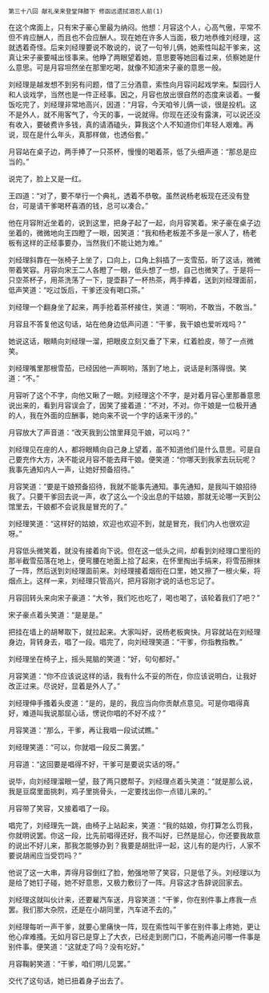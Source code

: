     第三十八回 献礼亲来登堂拜膝下 修函远遗拭泪忍人前(1) 

   在这个席面上，只有宋子豪心里最为纳闷。他想：月容这个人，心高气傲，平常不但不肯应酬人，而且也不会应酬人。现在她在许多人当面，极力地恭维刘经理，这就透着奇怪。后来刘经理要说不敢说的，说了一句爷儿俩，她索性叫起干爹来，这真让宋子豪要喊出怪事来。他睁了两眼望着她，意思要等她回看过来，侦察她是什么意思。可是月容坦然坐在那里吃喝，就像不知道宋子豪的意思一般。

   刘经理是越发想不到另有问题，借了三分酒意，索性向月容问起戏学来。梨园行人和人谈戏学，当然也是一件正经事。因之，月容也放出很自然的态度来谈着。一餐饭吃完了，刘经理非常地高兴，因道：“月容，今天咱爷儿俩一谈，很是投机。这不是外人，就不用客气了，今天的事，一说就得。你现在还没有露演，可以说还没有收入，要破费许多钱，真的请酒磕头，算我这个人不知道你们年轻人艰难。再说，现在是什么年头，真那样做，也透俗套。”

   月容站在桌子边，两手捧了一只茶杯，慢慢的喝着茶，低了头细声道：“那总是应当的。”

   说完了，脸上又是一红。

   王四道：“对了，要不举行一个典礼，透着不恭敬。虽然说杨老板现在还没有登台，可是请干爹喝杯喜酒的钱，总可以凑合。”

   他在月容附近坐着的，说到这里，把身子起了一起，向月容笑着。宋子豪在桌子边坐着的，微微地向王四瞪了一眼，因笑道：“我和杨老板差不多是一家人了，杨老板有这样的正经事要办，当然我们不能让她为难。”

   刘经理斜靠在一张椅子上坐了，口向上，口角上斜插了一支雪茄，昕了这话，微微带着笑容。月容向宋王二人各瞪了一眼，低头想了一想，自己也微笑了。于是将一只空茶杯子，用茶洗荡了一下，提壶斟了一杯热茶，两手捧着，送到刘经理面前，低声笑道：“吃过饭后，干爹还没有喝口茶。”

   刘经理一个翻身坐了起来，两手抢着茶杯接住，笑道：“啊哟，不敢当，不敢当。”

   月容且不答复他这句话，站在他身边低声问道：“干爹，我干娘也爱听戏吗？”

   她说这话，眼睛向刘经理一溜，把眼皮立刻又垂了下来，红着脸皮，带了一点微笑。

   刘经理嘴里那根雪茄，已经因他一声啊哟，落到了地上，说话是利落得很。笑道：“不。”

   月容听了这个不字，向他又瞅了一眼。刘经理这个不字，是对着月容心里那番意思说出来的，看到月容误会了，因笑了接着道：“不对，不对。你干娘是一位极开通的人，我在外面的应酬事，她向来不说一个字的话来干涉的。”

   月容放大了声音道：“改天我到公馆里拜见干娘，可以吗？”

   刘经理见在座的人，都将眼睛向自己身上望着，虽不知道他们是什么意思。可是自己要充作大方，决不能说月容不能去拜干娘。便笑道：“你哪天到我家去玩玩呢？我事先通知内人一声，让她好预备招待。”

   月容笑道：“要是干娘预备招待，我就不能事先通知。事先通知，是我叫干娘招待我了。只要干爹回去说一声，收了这么一个没出息的干姑娘，那就无论哪一天到公馆里去，干娘都不会说我是冒充的了。”

   刘经理笑道：“这样好的姑娘，欢迎也欢迎不到，就是冒充，我们内人也很欢迎呀。”

   月容低头微笑着，就没有接着向下说。但在这一低头之间，却看到刘经理口里衔的那半截雪茄落在地上，便弯腰在地面上拾了起来，在怀里掏出手绢来，将雪茄擦抹了一阵，然后送到刘经理面前来。刘经理接着烟衔在口里，她又擦了一根火柴，将烟点上。这样一来，刘经理只管高兴，把月容刚才说的话也忘记了。

   月容回转头来向宋子豪道：“大爷，我们吃也吃了，喝也喝了，该轮着我们了吧？”

   宋子豪点着头笑道：“是是是。”

   把挂在墙上的胡琴取下，就拉起来。大家叫好，说杨老板爽快。月容就站在刘经理身边，背转身去，唱了一段。唱完了，向刘经理笑道：“干爹，你指教指教。”

   刘经理坐在椅子上，摇头晃脑的笑道：“好，句句都好。”

   月容笑道：“你不应该说这样的话，我有什么不妥的所在，你应该说明白，让我好改正过来。尽说好，显着是外人了。”

   刘经理伸手搔着头皮道：“是的，是的，我应当向你贡献点意见。可是你唱得真好，难道叫我说那屈心话，愣说你唱的不好不成？”

   月容笑道：“那么，干爹，再让我唱一段试试瞧。”

   刘经理笑道：“可以，你就唱一段反二黄罢。”

   月容道：“这回要是唱得不好，干爹可是要说实话的呀。”

   说毕，向刘经理溜眼一望，鼓了两只腮帮子。刘经理点着头笑道：“就是那么说，我是豆腐里面挑刺，鸡子里挑骨头，一定要找出你一点错儿来的。”

   月容带了笑容，又接着唱了一段。

   唱完了，刘经理先一跳，由椅子上站起来，笑道：“我的姑娘，你打算怎么罚我，你就明说罢。你这一段，比先前唱得还好，我不叫好，已然是屈心，你还要我故意的说出不好儿来，那我怎能够办到？我要是胡批评一起，这儿有的是内行，人家不要说胡闹应当受罚吗？”

   他说了这一大串，弄得月容倒红了脸，勉强地带了笑容，只是低了头。刘经理以为是给了她钉子碰，她不好意思，又极力敷衍了一阵。月容这才告辞说回家去。

   刘经理这就叫伙计来，还要雇汽车送，月容笑道：“干爹，你在别件事上疼我一点罢。我们那大杂院，还是在小胡同里，汽车进不去的。”

   刘经理每听一声干爹，就要心里痛快一阵，现在索性叫干爹在别件事上疼她，更让他心痒难搔。无如月容已是穿上了大衣，已经走到房门口，不能再追问哪一件事是别件事。便笑道：“这就走了吗？没有吃好。”

   月容鞠躬笑道：“干爹，咱们明儿见罢。”

   交代了这句话，她已扭着身子出去了。

